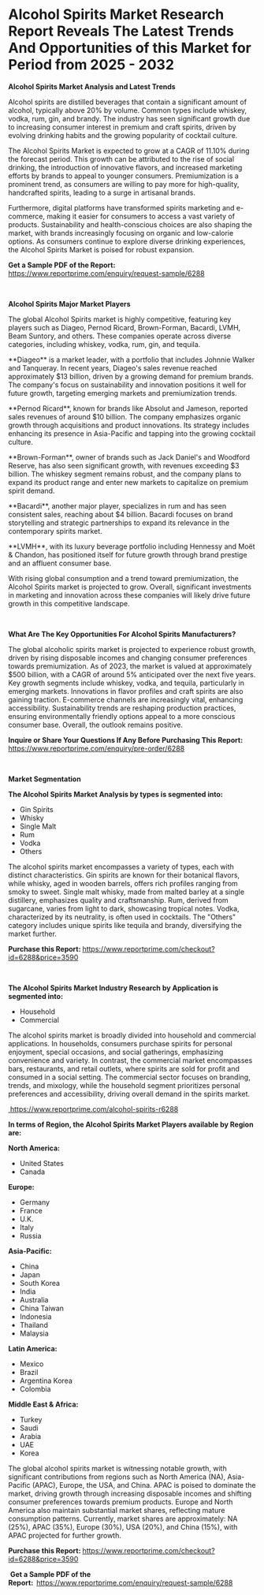 <p><h1>Alcohol Spirits Market Research Report Reveals The Latest Trends And Opportunities of this Market for Period from 2025 - 2032</h1></p><p><strong>Alcohol Spirits Market Analysis and Latest Trends</strong></p>
<p><p>Alcohol spirits are distilled beverages that contain a significant amount of alcohol, typically above 20% by volume. Common types include whiskey, vodka, rum, gin, and brandy. The industry has seen significant growth due to increasing consumer interest in premium and craft spirits, driven by evolving drinking habits and the growing popularity of cocktail culture.</p><p>The Alcohol Spirits Market is expected to grow at a CAGR of 11.10% during the forecast period. This growth can be attributed to the rise of social drinking, the introduction of innovative flavors, and increased marketing efforts by brands to appeal to younger consumers. Premiumization is a prominent trend, as consumers are willing to pay more for high-quality, handcrafted spirits, leading to a surge in artisanal brands. </p><p>Furthermore, digital platforms have transformed spirits marketing and e-commerce, making it easier for consumers to access a vast variety of products. Sustainability and health-conscious choices are also shaping the market, with brands increasingly focusing on organic and low-calorie options. As consumers continue to explore diverse drinking experiences, the Alcohol Spirits Market is poised for robust expansion.</p></p>
<p><strong>Get a Sample PDF of the Report:&nbsp;</strong> <a href="https://www.reportprime.com/enquiry/request-sample/6288?utm_campaign=4556&utm_medium=2&utm_source=Github&utm_content=ia&utm_term=15052025&utm_id=alcohol-spirits">https://www.reportprime.com/enquiry/request-sample/6288</a></p>
<p>&nbsp;</p>
<p><strong>Alcohol Spirits Major Market Players</strong></p>
<p><p>The global Alcohol Spirits market is highly competitive, featuring key players such as Diageo, Pernod Ricard, Brown-Forman, Bacardi, LVMH, Beam Suntory, and others. These companies operate across diverse categories, including whiskey, vodka, rum, gin, and tequila.</p><p>**Diageo** is a market leader, with a portfolio that includes Johnnie Walker and Tanqueray. In recent years, Diageo's sales revenue reached approximately $13 billion, driven by a growing demand for premium brands. The company's focus on sustainability and innovation positions it well for future growth, targeting emerging markets and premiumization trends.</p><p>**Pernod Ricard**, known for brands like Absolut and Jameson, reported sales revenues of around $10 billion. The company emphasizes organic growth through acquisitions and product innovations. Its strategy includes enhancing its presence in Asia-Pacific and tapping into the growing cocktail culture.</p><p>**Brown-Forman**, owner of brands such as Jack Daniel's and Woodford Reserve, has also seen significant growth, with revenues exceeding $3 billion. The whiskey segment remains robust, and the company plans to expand its product range and enter new markets to capitalize on premium spirit demand.</p><p>**Bacardi**, another major player, specializes in rum and has seen consistent sales, reaching about $4 billion. Bacardi focuses on brand storytelling and strategic partnerships to expand its relevance in the contemporary spirits market.</p><p>**LVMH**, with its luxury beverage portfolio including Hennessy and Moët & Chandon, has positioned itself for future growth through brand prestige and an affluent consumer base. </p><p>With rising global consumption and a trend toward premiumization, the Alcohol Spirits market is projected to grow. Overall, significant investments in marketing and innovation across these companies will likely drive future growth in this competitive landscape.</p></p>
<p>&nbsp;</p>
<p><strong>What Are The Key Opportunities For Alcohol Spirits Manufacturers?</strong></p>
<p><p>The global alcoholic spirits market is projected to experience robust growth, driven by rising disposable incomes and changing consumer preferences towards premiumization. As of 2023, the market is valued at approximately $500 billion, with a CAGR of around 5% anticipated over the next five years. Key growth segments include whiskey, vodka, and tequila, particularly in emerging markets. Innovations in flavor profiles and craft spirits are also gaining traction. E-commerce channels are increasingly vital, enhancing accessibility. Sustainability trends are reshaping production practices, ensuring environmentally friendly options appeal to a more conscious consumer base. Overall, the outlook remains positive.</p></p>
<p><strong>Inquire or Share Your Questions If Any Before Purchasing This Report:</strong> <a href="https://www.reportprime.com/enquiry/pre-order/6288?utm_campaign=4556&utm_medium=2&utm_source=Github&utm_content=ia&utm_term=15052025&utm_id=alcohol-spirits">https://www.reportprime.com/enquiry/pre-order/6288</a></p>
<p>&nbsp;</p>
<p><strong>Market Segmentation</strong></p>
<p><strong>The Alcohol Spirits Market Analysis by types is segmented into:</strong></p>
<p><ul><li>Gin Spirits</li><li>Whisky</li><li>Single Malt</li><li>Rum</li><li>Vodka</li><li>Others</li></ul></p>
<p><p>The alcohol spirits market encompasses a variety of types, each with distinct characteristics. Gin spirits are known for their botanical flavors, while whisky, aged in wooden barrels, offers rich profiles ranging from smoky to sweet. Single malt whisky, made from malted barley at a single distillery, emphasizes quality and craftsmanship. Rum, derived from sugarcane, varies from light to dark, showcasing tropical notes. Vodka, characterized by its neutrality, is often used in cocktails. The "Others" category includes unique spirits like tequila and brandy, diversifying the market further.</p></p>
<p><strong>Purchase this Report:&nbsp;</strong><a href="https://www.reportprime.com/checkout?id=6288&price=3590&utm_campaign=4556&utm_medium=2&utm_source=Github&utm_content=ia&utm_term=15052025&utm_id=alcohol-spirits">https://www.reportprime.com/checkout?id=6288&price=3590</a></p>
<p>&nbsp;</p>
<p><strong>The Alcohol Spirits Market Industry Research by Application is segmented into:</strong></p>
<p><ul><li>Household</li><li>Commercial</li></ul></p>
<p><p>The alcohol spirits market is broadly divided into household and commercial applications. In households, consumers purchase spirits for personal enjoyment, special occasions, and social gatherings, emphasizing convenience and variety. In contrast, the commercial market encompasses bars, restaurants, and retail outlets, where spirits are sold for profit and consumed in a social setting. The commercial sector focuses on branding, trends, and mixology, while the household segment prioritizes personal preferences and accessibility, driving overall demand in the spirits market.</p></p>
<p><a href="https://www.reportprime.com/alcohol-spirits-r6288?utm_campaign=4556&utm_medium=2&utm_source=Github&utm_content=ia&utm_term=15052025&utm_id=alcohol-spirits">&nbsp;https://www.reportprime.com/alcohol-spirits-r6288</a></p>
<p><strong>In terms of Region, the Alcohol Spirits Market Players available by Region are:</strong></p>
<p>
    <p> <strong> North America: </strong>
        <ul>
            <li>United States</li>
            <li>Canada</li>
        </ul>
        </p> 
    <p> <strong> Europe: </strong>
        <ul>
            <li>Germany</li>
            <li>France</li>
            <li>U.K.</li>
            <li>Italy</li>
            <li>Russia</li>
        </ul>
        </p> 
    <p> <strong> Asia-Pacific: </strong>
        <ul>
            <li>China</li>
            <li>Japan</li>
            <li>South Korea</li>
            <li>India</li>
            <li>Australia</li>
            <li>China Taiwan</li>
            <li>Indonesia</li>
            <li>Thailand</li>
            <li>Malaysia</li>
        </ul>
        </p> 
    <p> <strong> Latin America: </strong>
        <ul>
            <li>Mexico</li>
            <li>Brazil</li>
            <li>Argentina Korea</li>
            <li>Colombia</li>
        </ul>
        </p> 
    <p> <strong> Middle East & Africa: </strong>
        <ul>
            <li>Turkey</li>
            <li>Saudi</li>
            <li>Arabia</li>
            <li>UAE</li>
            <li>Korea</li>
        </ul>
    </p>
    </p>
<p><p>The global alcohol spirits market is witnessing notable growth, with significant contributions from regions such as North America (NA), Asia-Pacific (APAC), Europe, the USA, and China. APAC is poised to dominate the market, driving growth through increasing disposable incomes and shifting consumer preferences towards premium products. Europe and North America also maintain substantial market shares, reflecting mature consumption patterns. Currently, market shares are approximately: NA (25%), APAC (35%), Europe (30%), USA (20%), and China (15%), with APAC projected for further growth.</p></p>
<p><strong>Purchase this Report: </strong><a href="https://www.reportprime.com/checkout?id=6288&price=3590&utm_campaign=4556&utm_medium=2&utm_source=Github&utm_content=ia&utm_term=15052025&utm_id=alcohol-spirits">https://www.reportprime.com/checkout?id=6288&price=3590</a></p>
<p>&nbsp;<strong>Get a Sample PDF of the Report:&nbsp;&nbsp;</strong><a href="https://www.reportprime.com/enquiry/request-sample/6288?utm_campaign=4556&utm_medium=2&utm_source=Github&utm_content=ia&utm_term=15052025&utm_id=alcohol-spirits">https://www.reportprime.com/enquiry/request-sample/6288</a></p>
<p><strong></strong></p>
<p><p></p><p></p><p></p></p>